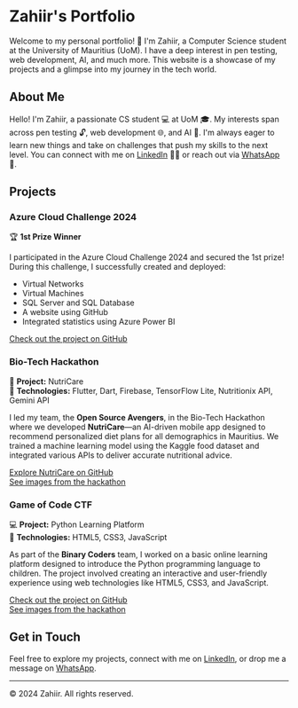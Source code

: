 # Zahiir's Portfolio

Welcome to my personal portfolio! 👋 I'm Zahiir, a Computer Science student at the University of Mauritius (UoM). I have a deep interest in pen testing, web development, AI, and much more. This website is a showcase of my projects and a glimpse into my journey in the tech world.

## About Me

Hello! I'm Zahiir, a passionate CS student 💻 at UoM 🎓. My interests span across pen testing 🔓, web development 🌐, and AI 🤖. I'm always eager to learn new things and take on challenges that push my skills to the next level. You can connect with me on [LinkedIn](https://www.linkedin.com/in/your-linkedin-username) 🧑‍💼 or reach out via [WhatsApp](https://wa.me/your-whatsapp-number) 📱.

## Projects

### Azure Cloud Challenge 2024

🏆 **1st Prize Winner**

I participated in the Azure Cloud Challenge 2024 and secured the 1st prize! During this challenge, I successfully created and deployed:
- Virtual Networks
- Virtual Machines
- SQL Server and SQL Database
- A website using GitHub
- Integrated statistics using Azure Power BI

[Check out the project on GitHub](https://github.com/your-github-username/azure-cloud-challenge)

### Bio-Tech Hackathon

🚀 **Project:** NutriCare  
🔧 **Technologies:** Flutter, Dart, Firebase, TensorFlow Lite, Nutritionix API, Gemini API

I led my team, the **Open Source Avengers**, in the Bio-Tech Hackathon where we developed **NutriCare**—an AI-driven mobile app designed to recommend personalized diet plans for all demographics in Mauritius. We trained a machine learning model using the Kaggle food dataset and integrated various APIs to deliver accurate nutritional advice.

[Explore NutriCare on GitHub](https://github.com/your-github-username/nutricare)  
[See images from the hackathon](https://example.com/hackathon-images)

### Game of Code CTF

💻 **Project:** Python Learning Platform  
🔧 **Technologies:** HTML5, CSS3, JavaScript

As part of the **Binary Coders** team, I worked on a basic online learning platform designed to introduce the Python programming language to children. The project involved creating an interactive and user-friendly experience using web technologies like HTML5, CSS3, and JavaScript.

[Check out the project on GitHub](https://github.com/your-github-username/game-of-code-ctf)  
[See images from the hackathon](https://example.com/game-of-code-images)

## Get in Touch

Feel free to explore my projects, connect with me on [LinkedIn](https://www.linkedin.com/in/your-linkedin-username), or drop me a message on [WhatsApp](https://wa.me/your-whatsapp-number).

---

© 2024 Zahiir. All rights reserved.
